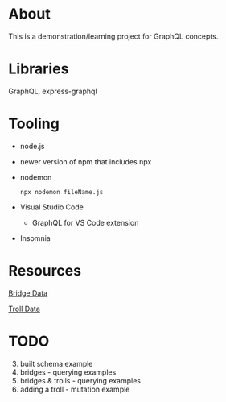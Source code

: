 # About

This is a demonstration/learning project for GraphQL concepts.

# Libraries

GraphQL, express-graphql

# Tooling

* node.js
* newer version of npm that includes npx
* nodemon

    `npx nodemon fileName.js`
* Visual Studio Code
    * GraphQL for VS Code extension
* Insomnia

# Resources
[Bridge Data](https://github.com/humphd/bridge-troll)

[Troll Data](http://www.dreamworks.com/trolls/explore/trolls/toys)

# TODO
3. built schema example
4. bridges - querying examples
5. bridges & trolls - querying examples
6. adding a troll - mutation example
